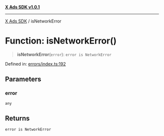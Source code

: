 [**X Ads SDK v1.0.1**](../README.md)

***

[X Ads SDK](../globals.md) / isNetworkError

# Function: isNetworkError()

> **isNetworkError**(`error`): `error is NetworkError`

Defined in: [errors/index.ts:192](https://github.com/kage1020/x-ads-sdk/blob/main/src/errors/index.ts#L192)

## Parameters

### error

`any`

## Returns

`error is NetworkError`
